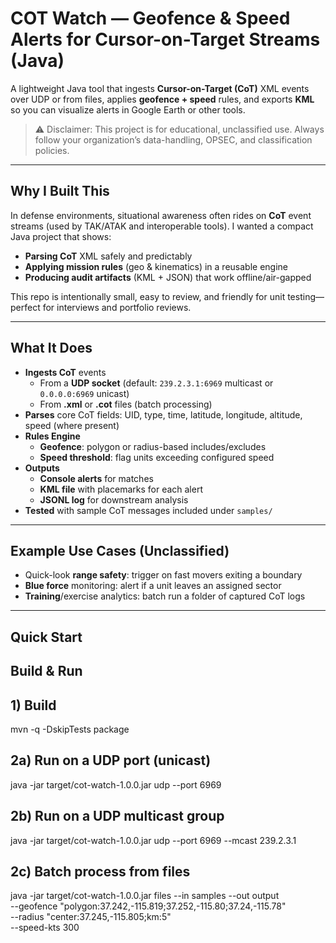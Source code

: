 # COT Watch — Geofence & Speed Alerts for Cursor-on-Target Streams (Java)

A lightweight Java tool that ingests **Cursor-on-Target (CoT)** XML events over UDP or from files, applies **geofence + speed** rules, and exports **KML** so you can visualize alerts in Google Earth or other tools.

> ⚠️ Disclaimer: This project is for educational, unclassified use. Always follow your organization’s data-handling, OPSEC, and classification policies.

---

## Why I Built This

In defense environments, situational awareness often rides on **CoT** event streams (used by TAK/ATAK and interoperable tools). I wanted a compact Java project that shows:
- **Parsing CoT** XML safely and predictably
- **Applying mission rules** (geo & kinematics) in a reusable engine
- **Producing audit artifacts** (KML + JSON) that work offline/air-gapped

This repo is intentionally small, easy to review, and friendly for unit testing—perfect for interviews and portfolio reviews.

---

## What It Does

- **Ingests CoT** events
  - From a **UDP socket** (default: `239.2.3.1:6969` multicast or `0.0.0.0:6969` unicast)
  - From **.xml** or **.cot** files (batch processing)
- **Parses** core CoT fields: UID, type, time, latitude, longitude, altitude, speed (where present)
- **Rules Engine**
  - **Geofence**: polygon or radius-based includes/excludes
  - **Speed threshold**: flag units exceeding configured speed
- **Outputs**
  - **Console alerts** for matches
  - **KML file** with placemarks for each alert
  - **JSONL log** for downstream analysis
- **Tested** with sample CoT messages included under `samples/`

---

## Example Use Cases (Unclassified)

- Quick-look **range safety**: trigger on fast movers exiting a boundary
- **Blue force** monitoring: alert if a unit leaves an assigned sector
- **Training**/exercise analytics: batch run a folder of captured CoT logs

---

## Quick Start

## Build & Run

## 1) Build
mvn -q -DskipTests package

## 2a) Run on a UDP port (unicast)
java -jar target/cot-watch-1.0.0.jar udp --port 6969

## 2b) Run on a UDP multicast group
java -jar target/cot-watch-1.0.0.jar udp --port 6969 --mcast 239.2.3.1

## 2c) Batch process from files
java -jar target/cot-watch-1.0.0.jar files --in samples --out output \
  --geofence "polygon:37.242,-115.819;37.252,-115.80;37.24,-115.78" \
  --radius "center:37.245,-115.805;km:5" \
  --speed-kts 300
